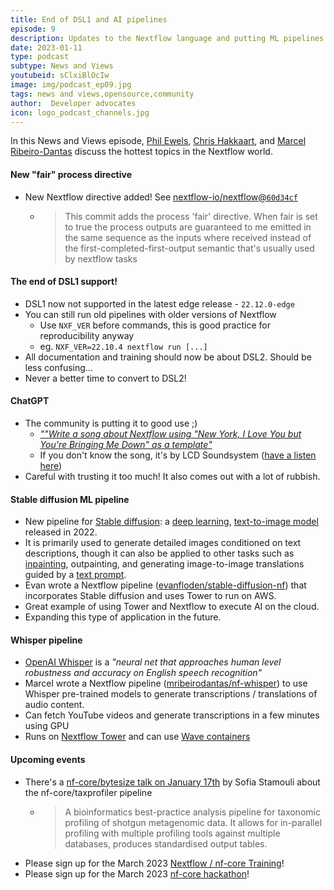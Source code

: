 ```yaml
---
title: End of DSL1 and AI pipelines
episode: 9
description: Updates to the Nextflow language and putting ML pipelines to good use..
date: 2023-01-11
type: podcast
subtype: News and Views
youtubeid: sClxiBlOcIw
image: img/podcast_ep09.jpg
tags: news and views,opensource,community
author:  Developer advocates
icon: logo_podcast_channels.jpg
---
```


In this News and Views episode, [Phil Ewels](https://twitter.com/tallphil), [Chris Hakkaart](https://twitter.com/chris_hakk), and [Marcel Ribeiro-Dantas](https://twitter.com/mribeirodantas) discuss the hottest topics in the Nextflow world.

<!-- end-archive-description -->

#### New "fair" process directive

- New Nextflow directive added! See [nextflow-io/nextflow@`60d34cf`](https://github.com/nextflow-io/nextflow/commit/60d34cfddba721a9544908f294d008f607a9071f)
    - > This commit adds the process 'fair' directive. When fair is set to true the process outputs are guaranteed
to me emitted in the same sequence as the inputs where received instead of the first-completed-first-output semantic that's usually used by nextflow tasks

#### The end of DSL1 support!

- DSL1 now not supported in the latest edge release - `22.12.0-edge`
- You can still run old pipelines with older versions of Nextflow
    - Use `NXF_VER` before commands, this is good practice for reproducibility anyway
    - eg. `NXF_VER=22.10.4 nextflow run [...]`
- All documentation and training should now be about DSL2. Should be less confusing...
- Never a better time to convert to DSL2!

#### ChatGPT

- The community is putting it to good use ;)
    - [_""Write a song about Nextflow using "New York, I Love You but You're Bringing Me Down" as a template"_](https://twitter.com/LonsBio/status/1600266542876610560)
    - If you don't know the song, it's by LCD Soundsystem ([have a listen here](https://youtu.be/-eohHwsplvY))
- Careful with trusting it too much! It also comes out with a lot of rubbish.

#### Stable diffusion ML pipeline

- New pipeline for [Stable diffusion](https://stability.ai/blog/stable-diffusion-public-release): a [deep learning](https://en.wikipedia.org/wiki/Deep_learning), [text-to-image model](https://en.wikipedia.org/wiki/Text-to-image_model) released in 2022.
- It is primarily used to generate detailed images conditioned on text descriptions, though it can also be applied to other tasks such as [inpainting](https://en.wikipedia.org/wiki/Inpainting), outpainting, and generating image-to-image translations guided by a [text prompt](https://en.wikipedia.org/wiki/Prompt_engineering).
- Evan wrote a Nextflow pipeline ([evanfloden/stable-diffusion-nf](https://github.com/evanfloden/stable-diffusion-nf)) that incorporates Stable diffusion and uses Tower to run on AWS.
- Great example of using Tower and Nextflow to execute AI on the cloud.
- Expanding this type of application in the future.

#### Whisper pipeline

- [OpenAI Whisper](https://openai.com/blog/whisper/) is a _"neural net that approaches human level robustness and accuracy on English speech recognition"_
- Marcel wrote a Nextflow pipeline ([mribeirodantas/nf-whisper](https://github.com/mribeirodantas/nf-whisper)) to use Whisper pre-trained models to generate transcriptions / translations of audio content.
- Can fetch YouTube videos and generate transcriptions in a few minutes using GPU
- Runs on [Nextflow Tower](https://cloud.tower.nf/) and can use [Wave containers](https://seqera.io/wave/)

#### Upcoming events

- There's a [nf-core/bytesize talk on January 17th](https://nf-co.re/events/2023/bytesize_nf-core-taxprofiler) by Sofia Stamouli about the nf-core/taxprofiler pipeline
    - > A bioinformatics best-practice analysis pipeline for taxonomic profiling of shotgun metagenomic data. It allows for in-parallel profiling with multiple profiling tools against multiple databases, produces standardised output tables.
- Please sign up for the March 2023 [Nextflow / nf-core Training](https://nf-co.re/events/2023/training-march-2023)!
- Please sign up for the March 2023 [nf-core hackathon](https://nf-co.re/events/2023/hackathon-march-2023)!
